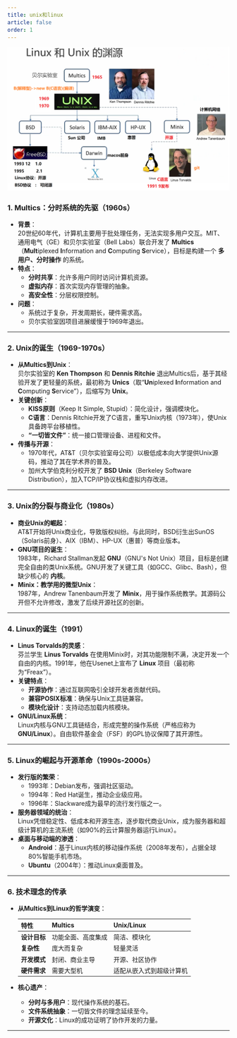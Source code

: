 ```yaml
---
title: unix和linux
article: false
order: 1
---
```


![linux发展史](./assets/linux_history.png)

### **1. Multics：分时系统的先驱（1960s）**

- **背景**：  
  20世纪60年代，计算机主要用于批处理任务，无法实现多用户交互。MIT、通用电气（GE）和贝尔实验室（Bell Labs）联合开发了 **Multics**（**Mult**iplexed **I**nformation and **C**omputing **S**ervice），目标是构建一个 **多用户、分时操作** 的系统。
- **特点**：
  - **分时共享**：允许多用户同时访问计算机资源。
  - **虚拟内存**：首次实现内存管理的抽象。
  - **高安全性**：分层权限控制。
- **问题**：
  - 系统过于复杂，开发周期长，硬件需求高。
  - 贝尔实验室因项目进展缓慢于1969年退出。

---

### **2. Unix的诞生（1969-1970s）**

- **从Multics到Unix**：  
  贝尔实验室的 **Ken Thompson** 和 **Dennis Ritchie** 退出Multics后，基于其经验开发了更轻量的系统，最初称为 **Unics**（取“**Un**iplexed **I**nformation and **C**omputing **S**ervice”），后缩写为 **Unix**。
- **关键创新**：
  - **KISS原则**（Keep It Simple, Stupid）：简化设计，强调模块化。
  - **C语言**：Dennis Ritchie开发了C语言，重写Unix内核（1973年），使Unix具备跨平台移植性。
  - **“一切皆文件”**：统一接口管理设备、进程和文件。
- **传播与开源**：
  - 1970年代，AT&T（贝尔实验室母公司）以极低成本向大学提供Unix源码，推动了其在学术界的普及。
  - 加州大学伯克利分校开发了 **BSD Unix**（Berkeley Software Distribution），加入TCP/IP协议栈和虚拟内存改进。

---

### **3. Unix的分裂与商业化（1980s）**

- **商业Unix的崛起**：  
  AT&T开始将Unix商业化，导致版权纠纷。与此同时，BSD衍生出SunOS（Solaris前身）、AIX（IBM）、HP-UX（惠普）等商业版本。
- **GNU项目的诞生**：  
  1983年，Richard Stallman发起 **GNU**（GNU's Not Unix）项目，目标是创建完全自由的类Unix系统。GNU开发了关键工具（如GCC、Glibc、Bash），但缺少核心的 **内核**。
- **Minix：教学用的微型Unix**：  
  1987年，Andrew Tanenbaum开发了 **Minix**，用于操作系统教学。其源码公开但不允许修改，激发了后续开源社区的创新。

---

### **4. Linux的诞生（1991）**

- **Linus Torvalds的灵感**：  
  芬兰学生 **Linus Torvalds** 在使用Minix时，对其功能限制不满，决定开发一个自由的内核。1991年，他在Usenet上宣布了 **Linux** 项目（最初称为“Freax”）。
- **关键特点**：
  - **开源协作**：通过互联网吸引全球开发者贡献代码。
  - **兼容POSIX标准**：确保与Unix工具链兼容。
  - **模块化设计**：支持动态加载内核模块。
- **GNU/Linux系统**：  
  Linux内核与GNU工具链结合，形成完整的操作系统（严格应称为 **GNU/Linux**）。自由软件基金会（FSF）的GPL协议保障了其开源性。

---

### **5. Linux的崛起与开源革命（1990s-2000s）**

- **发行版的繁荣**：  
  - 1993年：Debian发布，强调社区驱动。
  - 1994年：Red Hat诞生，推动企业级应用。
  - 1996年：Slackware成为最早的流行发行版之一。
- **服务器领域的统治**：  
  Linux凭借稳定性、低成本和开源生态，逐步取代商业Unix，成为服务器和超级计算机的主流系统（如90%的云计算服务器运行Linux）。
- **桌面与移动端的渗透**：  
  - **Android**：基于Linux内核的移动操作系统（2008年发布），占据全球80%智能手机市场。
  - **Ubuntu**（2004年）：推动Linux桌面普及。

---

### **6. 技术理念的传承**

- **从Multics到Linux的哲学演变**：

  | 特性              | Multics               | Unix/Linux            |
  |-------------------|-----------------------|-----------------------|
  | **设计目标**      | 功能全面、高度集成    | 简洁、模块化          |
  | **复杂性**        | 庞大而复杂            | 轻量灵活              |
  | **开发模式**      | 封闭、商业主导        | 开源、社区协作        |
  | **硬件需求**      | 需要大型机            | 适配从嵌入式到超级计算机 |

- **核心遗产**：
  - **分时与多用户**：现代操作系统的基石。
  - **文件系统抽象**：一切皆文件的理念延续至今。
  - **开源文化**：Linux的成功证明了协作开发的力量。

---

